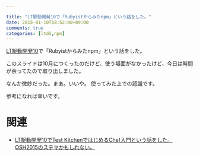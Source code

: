 ```yaml
---

title: "LT駆動開発10で「Rubyistからみたnpm」という話をした。"
date: 2015-01-10T18:52:00+09:00
comments: true
categories: [ltdd,npm]
---
```


[LT駆動開発10](https://github.com/LTDD/Sessions/wiki/LT%E9%A7%86%E5%8B%95%E9%96%8B%E7%99%BA10)で「Rubyistからみたnpm」という話をした。

<script async class="speakerdeck-embed" data-id="9961d6c07adc0132c0c22e2d526dbddf" data-ratio="1.33333333333333" src="//speakerdeck.com/assets/embed.js"></script>

このスライドは10月につくったのだけど、使う場面がなかったけど、今日は時間が余ってたので取り出しました。

なんか微妙だった。まあ。いいや。
使ってみた上での認識です。

参考になれば幸いです。

# 関連

* [LT駆動開発10でTest KitchenではじめるChef入門という話をした。OSH2015のステマかもしれない。](http://blog.eiel.info/blog/2015/01/10/chef-abc-on-test-kitchen/)
